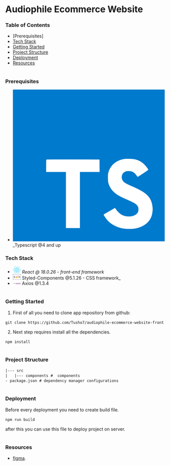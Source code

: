 # Audiophile Ecommerce Website

### Table of Contents

- [Prerequisites]
- [Tech Stack](#Tech-Stack)
- [Getting Started](#Getting-Started)
- [Project Structure](#Project-Structure)
- [Deployment](#Deployment)
- [Resources](#Resources)

#

### Prerequisites

- <img src="public/images/typescript.png" with="25" style="top: 8px"/> \_Typescript @4 and up

### Tech Stack

- <img src="public/images/react.png" width="25" style="top: 8px" /> _React @ 18.0.26 - front-end framework_
- <img src="public/images/styledcomponents.png" width="25" style="top: 8px" /> Styled-Components @5.1.26 - CSS framework\_
- <img src="public/images/axios.png" width="25" style="top: 8px" /> Axios @1.3.4

#

### Getting Started

1. First of all you need to clone app repository from github:

```
git clone https://github.com/Tusho7/audiophile-ecommerce-website-front
```

2. Next step requires install all the dependencies.

```
npm install
```

#

### Project Structure

```
|--- src
|   |--- components #  components
- package.json # dependency manager configurations
```

#

### Deployment

Before every deployment you need to create build file.

```
npm run build
```

after this you can use this file to deploy project on server.

#

### Resources

- [figma](https://www.figma.com/file/2w091wUNv1HH9RDUmbuLut/audiophile-ecommerce-website?node-id=0-6221).